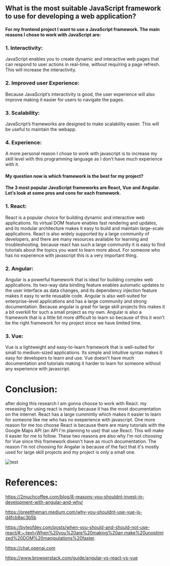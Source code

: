 ## What is the most suitable JavaScript framework to use for developing a web application? 

#### For my frontend project I want to use a JavaScript framework. The main reasons I chose to work with JavaScript are:
### 1.	Interactivity:
JavaScript enables you to create dynamic and interactive web pages that can respond to user actions in real-time, without requiring a page refresh. This will increase the interactivity.
### 2.	Improved user Experience: 
Because JavaScript’s interactivity is good, the user experience will also improve making it easier for users to navigate the pages.
### 3.	Scalability:
JavaScript’s frameworks are designed to make scalability easier. This will be useful to maintain the webapp.
### 4. Experience:
A more personal reason I chose to work with javascript is to increase my skill level with this programming language as I don't have much experience with it.


#### My question now is which framework is the best for my project? 

#### The 3 most popular JavaScript frameworks are React, Vue and Angular. Let’s look at some pros and cons for each framework. 
### 1.	React: 
React is a popular choice for building dynamic and interactive web applications. Its virtual DOM feature enables fast rendering and updates, and its modular architecture makes it easy to build and maintain large-scale applications. React is also widely supported by a large community of developers, and there are many resources available for learning and troubleshooting. because react has such a large community it is easy to find tutorials about the topics you want to learn more about. For someone who has no experience with javascript this is a very important thing.
### 2.	Angular: 
Angular is a powerful framework that is ideal for building complex web applications. Its two-way data binding feature enables automatic updates to the user interface as data changes, and its dependency injection feature makes it easy to write reusable code. Angular is also well-suited for enterprise-level applications and has a large community and strong documentation. Because angular is great for large skill projects this makes it a bit overkill for such a small project as my own. Angular is also a framework that is a little bit more difficult to learn so because of this it won't be the right framework for my project since we have limited time.
### 3.	Vue: 
Vue is a lightweight and easy-to-learn framework that is well-suited for small to medium-sized applications. Its simple and intuitive syntax makes it easy for developers to learn and use. Vue doesn't have much documentation and tutorials making it harder to learn for someone without any experience with javascript.


# Conclusion:
after doing this research I am gonna choose to work with React. my reseasing for using react is mainly because it has the most documentation on the internet. React has a large cummintiy which makes it easier to learn for someone like me who has no exeperience with javascript. One more reason for me too choose React is because there are many tutorials with the Google Maps API (an API I'm planning to use) that use React. This will make it easier for me to follow. These two reasons are also why I'm not choosing for Vue since this framework doesn't have as much documentation. The reason I'm not choosing for Angalar is because of the fact that it's mostly used for large skill projects and my project is only a small one.

![test](https://upload.wikimedia.org/wikipedia/commons/thumb/a/a7/React-icon.svg/1200px-React-icon.svg.png)

# References:

https://2muchcoffee.com/blog/8-reasons-you-shouldnt-invest-in-development-with-angular-and-why/

https://preettheman.medium.com/why-you-shouldnt-use-vue-js-d4fcb8ac3b5b

https://byteofdev.com/posts/when-you-should-and-should-not-use-react/#:~:text=When%20you%20are%20making%20an,make%20unoptimized%20DOM%20manipulations%20faster.

https://chat.openai.com

https://www.browserstack.com/guide/angular-vs-react-vs-vue
